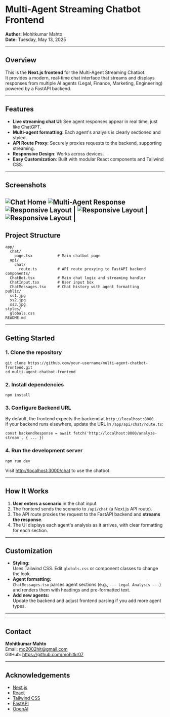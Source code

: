 # Multi-Agent Streaming Chatbot Frontend

**Author:** Mohitkumar Mahto  
**Date:** Tuesday, May 13, 2025

---

## Overview

This is the **Next.js frontend** for the Multi-Agent Streaming Chatbot.  
It provides a modern, real-time chat interface that streams and displays responses from multiple AI agents (Legal, Finance, Marketing, Engineering) powered by a FastAPI backend.

---

## Features

- **Live streaming chat UI**: See agent responses appear in real time, just like ChatGPT.
- **Multi-agent formatting**: Each agent's analysis is clearly sectioned and styled.
- **API Route Proxy**: Securely proxies requests to the backend, supporting streaming.
- **Responsive Design**: Works across devices.
- **Easy Customization**: Built with modular React components and Tailwind CSS.

---

## Screenshots

![Chat Home](./ss1-front.png)  ![Multi-Agent Response](./ss2-front.png)  ![Responsive Layout](./ss3-right.png) | ![Responsive Layout](./ss4-portrait.png) | ![Responsive Layout](./ss5-portrait.png) |
---

## Project Structure

```
app/
  chat/
    page.tsx           # Main chatbot page
  api/
    chat/
      route.ts         # API route proxying to FastAPI backend
components/
  ChatBot.tsx          # Main chat logic and streaming handler
  ChatInput.tsx        # User input box
  ChatMessages.tsx     # Chat history with agent formatting
public/
  ss1.jpg
  ss2.jpg
  ss3.jpg
styles/
  globals.css
README.md
```

---

## Getting Started

### 1. Clone the repository

```
git clone https://github.com/your-username/multi-agent-chatbot-frontend.git
cd multi-agent-chatbot-frontend
```

### 2. Install dependencies

```
npm install
```

### 3. Configure Backend URL

By default, the frontend expects the backend at `http://localhost:8000`.  
If your backend runs elsewhere, update the URL in `/app/api/chat/route.ts`:

```
const backendResponse = await fetch('http://localhost:8000/analyze-stream', { ... })
```

### 4. Run the development server

```
npm run dev
```

Visit [http://localhost:3000/chat](http://localhost:3000/chat) to use the chatbot.

---

## How It Works

1. **User enters a scenario** in the chat input.
2. The frontend sends the scenario to `/api/chat` (a Next.js API route).
3. The API route proxies the request to the FastAPI backend and **streams the response**.
4. The UI displays each agent's analysis as it arrives, with clear formatting for each section.

---

## Customization

- **Styling:**  
  Uses Tailwind CSS. Edit `globals.css` or component classes to change the look.
- **Agent formatting:**  
  `ChatMessages.tsx` parses agent sections (e.g., `--- Legal Analysis ---`) and renders them with headings and pre-formatted text.
- **Add new agents:**  
  Update the backend and adjust frontend parsing if you add more agent types.

---


---

## Contact

**Mohitkumar Mahto**  
Email: mo2002hit@gmail.com  
GitHub: https://github.com/mohitkr07

---

## Acknowledgements

- [Next.js](https://nextjs.org/)
- [React](https://react.dev/)
- [Tailwind CSS](https://tailwindcss.com/)
- [FastAPI](https://fastapi.tiangolo.com/)
- [OpenAI](https://openai.com/)


